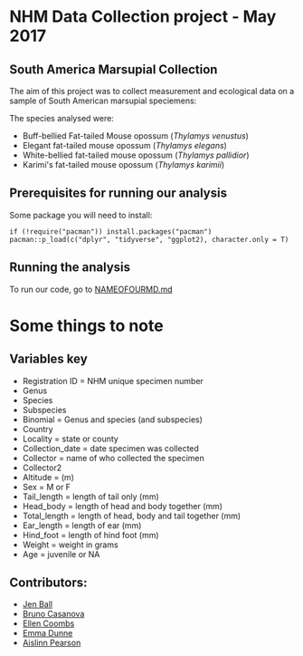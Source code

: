


# NHM Data Collection project - May 2017 

## South America Marsupial Collection

The aim of this project was to collect measurement and ecological data on a sample of South American marsupial speciemens: 

The species analysed were: 

* Buff-bellied Fat-tailed Mouse opossum (*Thylamys venustus*)
* Elegant fat-tailed mouse opossum (*Thylamys elegans*) 
* White-bellied fat-tailed mouse opossum (*Thylamys pallidior*) 
* Karimi's fat-tailed mouse opossum (*Thylamys karimii*) 


## Prerequisites for running our analysis 

Some package you will need to install: 

````
if (!require("pacman")) install.packages("pacman")
pacman::p_load(c("dplyr", "tidyverse", "ggplot2), character.only = T)

````

## Running the analysis 

To run our code, go to [NAMEOFOURMD.md](link)




# Some things to note 

## Variables key 

* Registration ID = NHM unique specimen number
* Genus
* Species
* Subspecies
* Binomial = Genus and species (and subspecies)
* Country
* Locality = state or county
* Collection_date = date specimen was collected
* Collector = name of who collected the specimen
* Collector2
* Altitude = (m)
* Sex = M or F
* Tail_length = length of tail only (mm)
* Head_body = length of head and body together (mm)
* Total_length = length of head, body and tail together (mm)
* Ear_length = length of ear (mm)
* Hind_foot = length of hind foot (mm)
* Weight = weight in grams 
* Age = juvenile or NA


## Contributors: 

* [Jen Ball](https://github.com/JenBall)
* [Bruno Casanova](https://github.com/BrunoCasa)
* [Ellen Coombs](https://github.com/EllenJCoombs)
* [Emma Dunne](https://github.com/emmadunne)
* [Aislinn Pearson](https://github.com/aislinnpearson)









